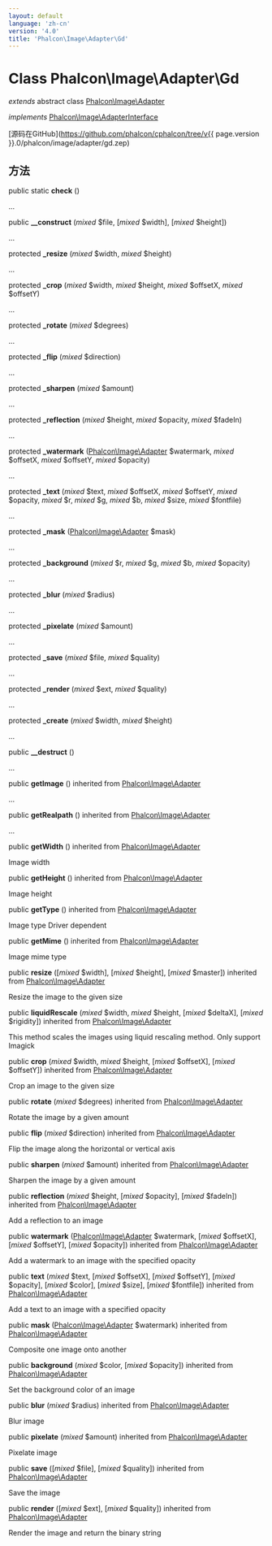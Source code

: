 ```yaml
---
layout: default
language: 'zh-cn'
version: '4.0'
title: 'Phalcon\Image\Adapter\Gd'
---
```


# Class **Phalcon\Image\Adapter\Gd**

*extends* abstract class [Phalcon\Image\Adapter](Phalcon_Image)

*implements* [Phalcon\Image\AdapterInterface](Phalcon_Image)

[源码在GitHub](https://github.com/phalcon/cphalcon/tree/v{{ page.version }}.0/phalcon/image/adapter/gd.zep)

## 方法

public static **check** ()

...

public **__construct** (*mixed* $file, [*mixed* $width], [*mixed* $height])

...

protected **_resize** (*mixed* $width, *mixed* $height)

...

protected **_crop** (*mixed* $width, *mixed* $height, *mixed* $offsetX, *mixed* $offsetY)

...

protected **_rotate** (*mixed* $degrees)

...

protected **_flip** (*mixed* $direction)

...

protected **_sharpen** (*mixed* $amount)

...

protected **_reflection** (*mixed* $height, *mixed* $opacity, *mixed* $fadeIn)

...

protected **_watermark** ([Phalcon\Image\Adapter](Phalcon_Image) $watermark, *mixed* $offsetX, *mixed* $offsetY, *mixed* $opacity)

...

protected **_text** (*mixed* $text, *mixed* $offsetX, *mixed* $offsetY, *mixed* $opacity, *mixed* $r, *mixed* $g, *mixed* $b, *mixed* $size, *mixed* $fontfile)

...

protected **_mask** ([Phalcon\Image\Adapter](Phalcon_Image) $mask)

...

protected **_background** (*mixed* $r, *mixed* $g, *mixed* $b, *mixed* $opacity)

...

protected **_blur** (*mixed* $radius)

...

protected **_pixelate** (*mixed* $amount)

...

protected **_save** (*mixed* $file, *mixed* $quality)

...

protected **_render** (*mixed* $ext, *mixed* $quality)

...

protected **_create** (*mixed* $width, *mixed* $height)

...

public **__destruct** ()

...

public **getImage** () inherited from [Phalcon\Image\Adapter](Phalcon_Image)

...

public **getRealpath** () inherited from [Phalcon\Image\Adapter](Phalcon_Image)

...

public **getWidth** () inherited from [Phalcon\Image\Adapter](Phalcon_Image)

Image width

public **getHeight** () inherited from [Phalcon\Image\Adapter](Phalcon_Image)

Image height

public **getType** () inherited from [Phalcon\Image\Adapter](Phalcon_Image)

Image type Driver dependent

public **getMime** () inherited from [Phalcon\Image\Adapter](Phalcon_Image)

Image mime type

public **resize** ([*mixed* $width], [*mixed* $height], [*mixed* $master]) inherited from [Phalcon\Image\Adapter](Phalcon_Image)

Resize the image to the given size

public **liquidRescale** (*mixed* $width, *mixed* $height, [*mixed* $deltaX], [*mixed* $rigidity]) inherited from [Phalcon\Image\Adapter](Phalcon_Image)

This method scales the images using liquid rescaling method. Only support Imagick

public **crop** (*mixed* $width, *mixed* $height, [*mixed* $offsetX], [*mixed* $offsetY]) inherited from [Phalcon\Image\Adapter](Phalcon_Image)

Crop an image to the given size

public **rotate** (*mixed* $degrees) inherited from [Phalcon\Image\Adapter](Phalcon_Image)

Rotate the image by a given amount

public **flip** (*mixed* $direction) inherited from [Phalcon\Image\Adapter](Phalcon_Image)

Flip the image along the horizontal or vertical axis

public **sharpen** (*mixed* $amount) inherited from [Phalcon\Image\Adapter](Phalcon_Image)

Sharpen the image by a given amount

public **reflection** (*mixed* $height, [*mixed* $opacity], [*mixed* $fadeIn]) inherited from [Phalcon\Image\Adapter](Phalcon_Image)

Add a reflection to an image

public **watermark** ([Phalcon\Image\Adapter](Phalcon_Image) $watermark, [*mixed* $offsetX], [*mixed* $offsetY], [*mixed* $opacity]) inherited from [Phalcon\Image\Adapter](Phalcon_Image)

Add a watermark to an image with the specified opacity

public **text** (*mixed* $text, [*mixed* $offsetX], [*mixed* $offsetY], [*mixed* $opacity], [*mixed* $color], [*mixed* $size], [*mixed* $fontfile]) inherited from [Phalcon\Image\Adapter](Phalcon_Image)

Add a text to an image with a specified opacity

public **mask** ([Phalcon\Image\Adapter](Phalcon_Image) $watermark) inherited from [Phalcon\Image\Adapter](Phalcon_Image)

Composite one image onto another

public **background** (*mixed* $color, [*mixed* $opacity]) inherited from [Phalcon\Image\Adapter](Phalcon_Image)

Set the background color of an image

public **blur** (*mixed* $radius) inherited from [Phalcon\Image\Adapter](Phalcon_Image)

Blur image

public **pixelate** (*mixed* $amount) inherited from [Phalcon\Image\Adapter](Phalcon_Image)

Pixelate image

public **save** ([*mixed* $file], [*mixed* $quality]) inherited from [Phalcon\Image\Adapter](Phalcon_Image)

Save the image

public **render** ([*mixed* $ext], [*mixed* $quality]) inherited from [Phalcon\Image\Adapter](Phalcon_Image)

Render the image and return the binary string